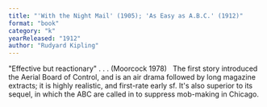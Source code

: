 ```yaml
---
title: "'With the Night Mail' (1905); 'As Easy as A.B.C.' (1912)"
format: "book"
category: "k"
yearReleased: "1912"
author: "Rudyard Kipling"
---
```

"Effective but reactionary" . . . (Moorcock 1978)
 
The first story introduced the Aerial Board  of Control, and is an air drama followed by long magazine extracts; it is highly  realistic, and first-rate early sf. It's also superior to its sequel, in which  the ABC are called in to suppress mob-making in Chicago.
 
